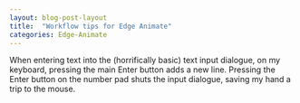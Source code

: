 ```yaml
---
layout: blog-post-layout
title:  "Workflow tips for Edge Animate"
categories: Edge-Animate
---
```

When entering text into the (horrifically basic) text input dialogue, on my keyboard, pressing the main Enter button adds a new line. Pressing the Enter button on the number pad shuts the input dialogue, saving my hand a trip to the mouse.
